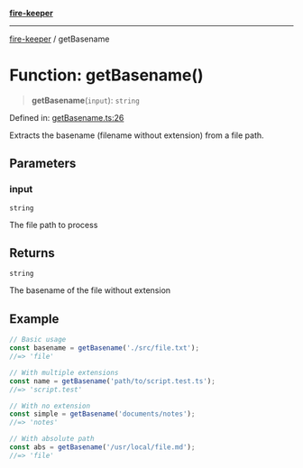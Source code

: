[**fire-keeper**](../README.md)

***

[fire-keeper](../README.md) / getBasename

# Function: getBasename()

> **getBasename**(`input`): `string`

Defined in: [getBasename.ts:26](https://github.com/phonowell/fire-keeper/blob/862cc844119f7a539be35ffaeee5bfb3fdb4b3cd/src/getBasename.ts#L26)

Extracts the basename (filename without extension) from a file path.

## Parameters

### input

`string`

The file path to process

## Returns

`string`

The basename of the file without extension

## Example

```typescript
// Basic usage
const basename = getBasename('./src/file.txt');
//=> 'file'

// With multiple extensions
const name = getBasename('path/to/script.test.ts');
//=> 'script.test'

// With no extension
const simple = getBasename('documents/notes');
//=> 'notes'

// With absolute path
const abs = getBasename('/usr/local/file.md');
//=> 'file'
```
